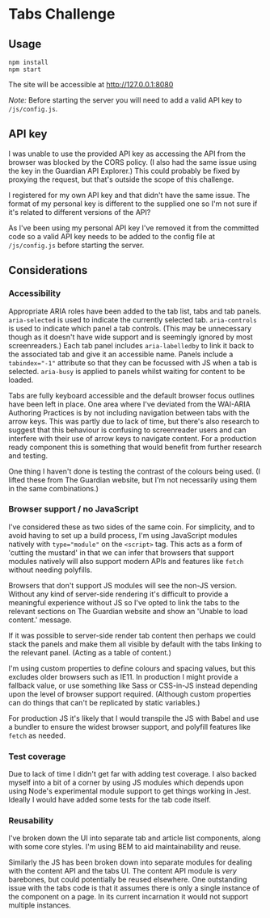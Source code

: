 # Tabs Challenge

## Usage

```
npm install
npm start
```

The site will be accessible at http://127.0.0.1:8080

_Note:_ Before starting the server you will need to add a valid API key to `/js/config.js`.

## API key

I was unable to use the provided API key as accessing the API from the browser was blocked by the CORS policy. (I also had the same issue using the key in the Guardian API Explorer.) This could probably be fixed by proxying the request, but that's outside the scope of this challenge.

I registered for my own API key and that didn't have the same issue. The format of my personal key is different to the supplied one so I'm not sure if it's related to different versions of the API?

As I've been using my personal API key I've removed it from the committed code so a valid API key needs to be added to the config file at `/js/config.js` before starting the server.

## Considerations

### Accessibility

Appropriate ARIA roles have been added to the tab list, tabs and tab panels. `aria-selected` is used to indicate the currently selected tab. `aria-controls` is used to indicate which panel a tab controls. (This may be unnecessary though as it doesn't have wide support and is seemingly ignored by most screenreaders.) Each tab panel includes `aria-labelledby` to link it back to the associated tab and give it an accessible name. Panels include a `tabindex="-1"` attribute so that they can be focussed with JS when a tab is selected. `aria-busy` is applied to panels whilst waiting for content to be loaded.

Tabs are fully keyboard accessible and the default browser focus outlines have been left in place. One area where I've deviated from the WAI-ARIA Authoring Practices is by not including navigation between tabs with the arrow keys. This was partly due to lack of time, but there's also research to suggest that this behaviour is confusing to screenreader users and can interfere with their use of arrow keys to navigate content. For a production ready component this is something that would benefit from further research and testing.

One thing I haven't done is testing the contrast of the colours being used. (I lifted these from The Guardian website, but I'm not necessarily using them in the same combinations.)

### Browser support / no JavaScript

I've considered these as two sides of the same coin. For simplicity, and to avoid having to set up a build process, I'm using JavaScript modules natively with `type="module"` on the `<script>` tag. This acts as a form of 'cutting the mustard' in that we can infer that browsers that support modules natively will also support modern APIs and features like `fetch` without needing polyfills.

Browsers that don't support JS modules will see the non-JS version. Without any kind of server-side rendering it's difficult to provide a meaningful experience without JS so I've opted to link the tabs to the relevant sections on The Guardian website and show an 'Unable to load content.' message.

If it was possible to server-side render tab content then perhaps we could stack the panels and make them all visible by default with the tabs linking to the relevant panel. (Acting as a table of content.)

I'm using custom properties to define colours and spacing values, but this excludes older browsers such as IE11. In production I might provide a fallback value, or use something like Sass or CSS-in-JS instead depending upon the level of browser support required. (Although custom properties can do things that can't be replicated by static variables.)

For production JS it's likely that I would transpile the JS with Babel and use a bundler to ensure the widest browser support, and polyfill features like `fetch` as needed.

### Test coverage

Due to lack of time I didn't get far with adding test coverage. I also backed myself into a bit of a corner by using JS modules which depends upon using Node's experimental module support to get things working in Jest. Ideally I would have added some tests for the tab code itself.

### Reusability

I've broken down the UI into separate tab and article list components, along with some core styles. I'm using BEM to aid maintainability and reuse.

Similarly the JS has been broken down into separate modules for dealing with the content API and the tabs UI. The content API module is _very_ barebones, but could potentially be reused elsewhere. One outstanding issue with the tabs code is that it assumes there is only a single instance of the component on a page. In its current incarnation it would not support multiple instances.
